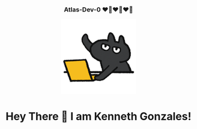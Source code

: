 <!-- Updated README.md 🎉  -->
<div align="center">
  <h3> Atlas-Dev-0 ❤️‍🔥❤️‍🔥❤️‍🔥</h3>
</div>

<div id="header" align="center">
  <img src="giphy.gif" height="200" width="auto">
  <h1>Hey There 👋 I am Kenneth Gonzales!</h1>
</div>

